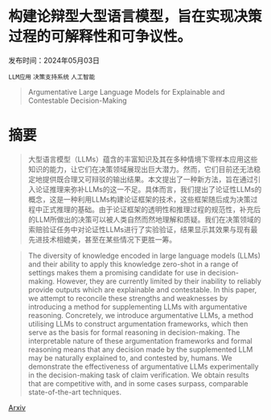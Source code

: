 # 构建论辩型大型语言模型，旨在实现决策过程的可解释性和可争议性。

发布时间：2024年05月03日

`LLM应用` `决策支持系统` `人工智能`

> Argumentative Large Language Models for Explainable and Contestable Decision-Making

# 摘要

> 大型语言模型（LLMs）蕴含的丰富知识及其在多种情境下零样本应用这些知识的能力，让它们在决策领域展现出巨大潜力。然而，它们目前还无法稳定地提供既合理又可辩驳的输出结果。本文提出了一种新方法，旨在通过引入论证推理来弥补LLMs的这一不足。具体而言，我们提出了论证性LLMs的概念，这是一种利用LLMs构建论证框架的技术，这些框架随后成为决策过程中正式推理的基础。由于论证框架的透明性和推理过程的规范性，补充后的LLM所做出的决策可以被人类自然而然地理解和质疑。我们在决策领域的索赔验证任务中对论证性LLMs进行了实验验证，结果显示其效果与现有最先进技术相媲美，甚至在某些情况下更胜一筹。

> The diversity of knowledge encoded in large language models (LLMs) and their ability to apply this knowledge zero-shot in a range of settings makes them a promising candidate for use in decision-making. However, they are currently limited by their inability to reliably provide outputs which are explainable and contestable. In this paper, we attempt to reconcile these strengths and weaknesses by introducing a method for supplementing LLMs with argumentative reasoning. Concretely, we introduce argumentative LLMs, a method utilising LLMs to construct argumentation frameworks, which then serve as the basis for formal reasoning in decision-making. The interpretable nature of these argumentation frameworks and formal reasoning means that any decision made by the supplemented LLM may be naturally explained to, and contested by, humans. We demonstrate the effectiveness of argumentative LLMs experimentally in the decision-making task of claim verification. We obtain results that are competitive with, and in some cases surpass, comparable state-of-the-art techniques.

[Arxiv](https://arxiv.org/abs/2405.02079)